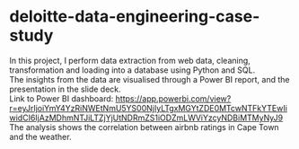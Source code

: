 # deloitte-data-engineering-case-study
In this project, I perform data extraction from web data, cleaning, transformation and loading into a database using Python and SQL.  <br>
The insights from the data are visualised through a Power BI report, and the presentation in the slide deck.  <br>
Link to Power BI dashboard: https://app.powerbi.com/view?r=eyJrIjoiYmY4YzRiNWEtNmU5YS00NjIyLTgxMGYtZDE0MTcwNTFkYTEwIiwidCI6IjAzMDhmNTJiLTZjYjUtNDRmZS1iODZmLWViYzcyNDBiMTMyNyJ9  <br>
The analysis shows the correlation between airbnb ratings in Cape Town and the weather.
